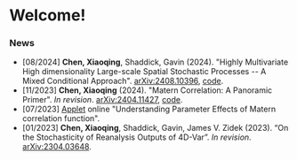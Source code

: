 # Welcome! 

### News
- [08/2024] **Chen, Xiaoqing**, Shaddick, Gavin (2024). "Highly Multivariate High dimensionality Large-scale Spatial Stochastic Processes -- A Mixed Conditional Approach". [arXiv:2408.10396](https://arxiv.org/abs/2408.10396), [code](https://github.com/xc308/HMHD_Sp).
-  [11/2023] **Chen, Xiaoqing** (2024). "Matern Correlation: A Panoramic Primer". _In revision_. [arXiv:2404.11427](https://arxiv.org/abs/2404.11427), [code](https://github.com/xc308/Exploration_of_Matern).
-  [07/2023] [Applet](https://xiaoqingchen.shinyapps.io/Matern_Tutorial/) online "Understanding Parameter Effects of Matern correlation function". 
-  [01/2023] **Chen, Xiaoqing**, Shaddick, Gavin, James V. Zidek (2023). “On the Stochasticity of Reanalysis Outputs of 4D-Var”. _In revision_. [arXiv:2304.03648](https://arxiv.org/abs/2304.03648). 


